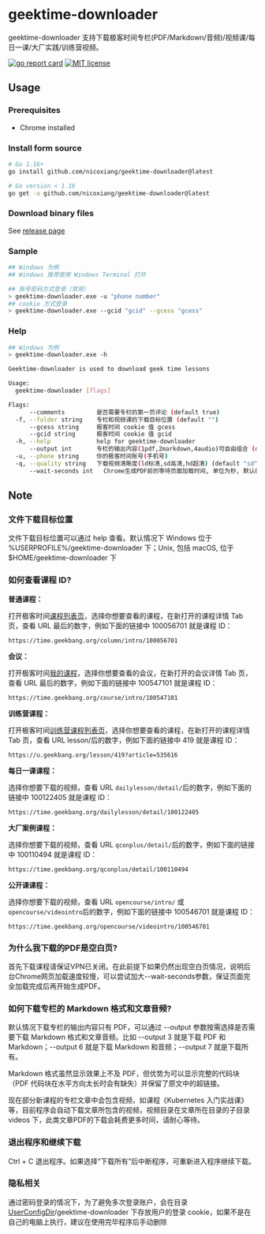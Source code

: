 # geektime-downloader

geektime-downloader 支持下载极客时间专栏(PDF/Markdown/音频)/视频课/每日一课/大厂实践/训练营视频。

[![go report card](https://goreportcard.com/badge/github.com/nicoxiang/geektime-downloader "go report card")](https://goreportcard.com/report/github.com/nicoxiang/geektime-downloader)
[![MIT license](https://img.shields.io/badge/license-MIT-brightgreen.svg)](https://opensource.org/licenses/MIT)

## Usage

### Prerequisites

- Chrome installed

### Install form source

```bash
# Go 1.16+
go install github.com/nicoxiang/geektime-downloader@latest

# Go version < 1.16
go get -u github.com/nicoxiang/geektime-downloader@latest
```

### Download binary files

See [release page](https://github.com/nicoxiang/geektime-downloader/releases)

### Sample

```bash
## Windows 为例
## Windows 推荐使用 Windows Terminal 打开

## 账号密码方式登录（常用）
> geektime-downloader.exe -u "phone number"
## cookie 方式登录
> geektime-downloader.exe --gcid "gcid" --gcess "gcess"
```

### Help

```bash
## Windows 为例
> geektime-downloader.exe -h

Geektime-downloader is used to download geek time lessons

Usage:
  geektime-downloader [flags]

Flags:
      --comments         是否需要专栏的第一页评论 (default true)
  -f, --folder string    专栏和视频课的下载目标位置 (default "")
      --gcess string     极客时间 cookie 值 gcess
      --gcid string      极客时间 cookie 值 gcid
  -h, --help             help for geektime-downloader
      --output int       专栏的输出内容(1pdf,2markdown,4audio)可自由组合 (default 1)
  -u, --phone string     你的极客时间账号(手机号)
  -q, --quality string   下载视频清晰度(ld标清,sd高清,hd超清) (default "sd")
      --wait-seconds int   Chrome生成PDF前的等待页面加载时间, 单位为秒, 默认8秒 (default 8)
```

## Note

### 文件下载目标位置

文件下载目标位置可以通过 help 查看。默认情况下 Windows 位于 %USERPROFILE%/geektime-downloader 下；Unix, 包括 macOS, 位于 $HOME/geektime-downloader 下

### 如何查看课程 ID?

**普通课程：**

打开极客时间[课程列表页](https://time.geekbang.org/resource)，选择你想要查看的课程，在新打开的课程详情 Tab 页，查看 URL 最后的数字，例如下面的链接中 100056701 就是课程 ID：

```
https://time.geekbang.org/column/intro/100056701
```

**会议：**

打开极客时间[我的课程](https://time.geekbang.org/dashboard/course)，选择你想要查看的会议，在新打开的会议详情 Tab 页，查看 URL 最后的数字，例如下面的链接中 100547101 就是课程 ID：

```
https://time.geekbang.org/course/intro/100547101
```

**训练营课程：**

打开极客时间[训练营课程列表页](https://u.geekbang.org/schedule)，选择你想要查看的课程，在新打开的课程详情 Tab 页，查看 URL lesson/后的数字，例如下面的链接中 419 就是课程 ID：

```
https://u.geekbang.org/lesson/419?article=535616
```

**每日一课课程：**

选择你想要下载的视频，查看 URL ```dailylesson/detail/```后的数字，例如下面的链接中 100122405 就是课程 ID：

```
https://time.geekbang.org/dailylesson/detail/100122405
```

**大厂案例课程：**

选择你想要下载的视频，查看 URL ```qconplus/detail/```后的数字，例如下面的链接中 100110494 就是课程 ID：

```
https://time.geekbang.org/qconplus/detail/100110494
```

**公开课课程：**

选择你想要下载的视频，查看 URL ```opencourse/intro/``` 或 ```opencourse/videointro```后的数字，例如下面的链接中 100546701 就是课程 ID：

```
https://time.geekbang.org/opencourse/videointro/100546701
```

### 为什么我下载的PDF是空白页?
首先下载课程请保证VPN已关闭。在此前提下如果仍然出现空白页情况，说明后台Chrome网页加载速度较慢，可以尝试加大--wait-seconds参数，保证页面完全加载完成后再开始生成PDF。

### 如何下载专栏的 Markdown 格式和文章音频?

默认情况下载专栏的输出内容只有 PDF，可以通过 --output 参数按需选择是否需要下载 Markdown 格式和文章音频。比如 --output 3 就是下载 PDF 和 Markdown；--output 6 就是下载 Markdown 和音频；--output 7 就是下载所有。

Markdown 格式虽然显示效果上不及 PDF，但优势为可以显示完整的代码块（PDF 代码块在水平方向太长时会有缺失）并保留了原文中的超链接。

现在部分新课程的专栏文章中会包含视频，如课程《Kubernetes 入门实战课》等，目前程序会自动下载文章所包含的视频，视频目录在文章所在目录的子目录 videos 下，此类文章PDF的下载会耗费更多时间，请耐心等待。

### 退出程序和继续下载

Ctrl + C 退出程序。如果选择“下载所有”后中断程序，可重新进入程序继续下载。

### 隐私相关

通过密码登录的情况下，为了避免多次登录账户，会在目录 [UserConfigDir](https://pkg.go.dev/os#UserConfigDir)/geektime-downloader 下存放用户的登录 cookie，如果不是在自己的电脑上执行，建议在使用完毕程序后手动删除
